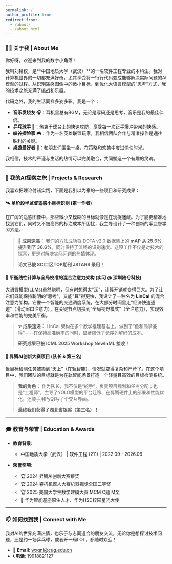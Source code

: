 ```yaml
---
permalink: /
author_profile: true
redirect_from: 
  - /about/
  - /about.html
---
```


### 👨‍💻 关于我 | About Me

你好呀，欢迎来到我的数字小角落！

我叫刘铭权，是**中国地质大学（武汉）**的一名软件工程专业的本科生。我对计算机世界的一切都充满好奇，尤其享受将一行行代码变成能够解决实际问题的AI模型的过程。从识别遥感图像中的微小目标，到优化大语言模型的“思考”方式，我的技术之旅充满了挑战和乐趣。

代码之外，我的生活同样多姿多彩。我是一个：
*   **音乐发烧友 🎧**：耳机里总有BGM，无论是写码还是思考，音乐是我的最佳伴侣。
*   **乒乓球手 🏓**：热衷于球台上的快速攻防，享受每一次正手爆冲带来的快感。
*   **峡谷探险家 🎮**：作为一名英雄联盟玩家，我相信团队合作与精准操作是通往胜利的关键。
*   **桌游爱好者 🎲**：和朋友们围坐一桌，在策略和欢笑中度过愉快时光。

我相信，技术的严谨与生活的热情可以完美融合，共同塑造一个有趣的灵魂。

---

### 🚀 我的AI探索之旅 | Projects & Research

我喜欢把理论付诸实践，下面是我引以为豪的一些项目和研究成果：

#### 🛰️ **单阶段半监督遥感小目标识别 (第一作者)**
在广阔的遥感图像中，那些微小又模糊的目标就像是在玩捉迷藏。为了能更精准地找到它们，同时又不被高昂的标注成本所困扰，我主导设计了一种创新的半监督学习方法。

> **🚀 成果速递：** 我们的方法成功将 DOTA v2.0 数据集上的 **mAP 从 25.6% 提升到了 36.6%**，同时保持了流畅的识别速度。这项工作不仅是对技术的探索，更是对解决实际问题的热情体现。
>
> **论文已被 SCI二区TOP期刊 JSTARS 录用！**

#### 🧠 **平衡线性计算与全局校准的混合注意力架构 (实习 @ 深圳陆兮科技)**
大语言模型(LLMs)虽然聪明，但有时想得太"深"，计算开销就变得巨大。为了让它们既能保持聪明的"思考"，又能"算"得更快，我设计了一种名为 **LinCal** 的混合注意力架构。它像一个智能的交通调度系统，在大部分时间里走“经济快速通道”（滑动窗口注意力），在关键节点切换到“全局视野模式”（全注意力），实现效率和性能的完美平衡。

> **✨ 成果速递：** LinCal 架构在多个数学推理基准上，做到了“鱼和熊掌兼得”——在保持高准确率的同时，显著降低了长序列解码的成本。
>
> **研究成果已被 ICML 2025 Workshop NewInML 接收！**

#### 🤖 **昇腾AI创新大赛项目 (队长 & 第三名)**
当目标检测任务被搬到“天上”（在轨智能），情况就变得复杂和严苛了。在这个项目中，我们团队的目标就是为在轨智能场景打造一个轻量且高效的目标检测系统。

> **我的角色：** 作为队长，我不仅是“舵手”，负责项目规划和任务分配；也是“工程师”，主导了YOLO模型的平台迁移、在昇腾硬件上的部署和性能优化，还顺手用PyQt写了个交互界面。
>
> **最终我们获得了湖北省银奖（第三名）！**

---



### 🎓 教育与荣誉 | Education & Awards

*   **教育背景**:
    *   中国地质大学（武汉） | 软件工程 (211) | 2022.09 - 2026.06

*   **荣誉奖项**:
    *   🏆 2024 昇腾AI创新大赛银奖
    *   🏆 2024 睿抗机器人大赛机器视觉全国二等奖
    *   🏆 2025 美国大学生数学建模大赛 MCM C题 M奖
    *   🌟 华为智能基座原生人才、华为HSD校园星光大使

---

### 📫 如何找到我 | Connect with Me

我对AI的世界充满热情，也乐于与志同道合的朋友交流。无论你是想探讨技术问题，还是约一场乒乓球，或者开一局LOL，都随时欢迎！

*   **📧 Email**: [wxqnl@cug.edu.cn](mailto:wxqnl@cug.edu.cn)
*   **📞 电话**: 19918821127
